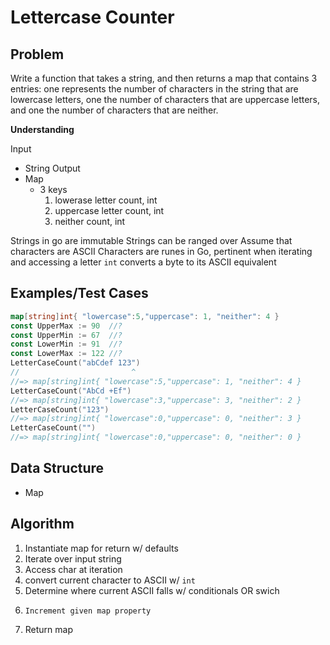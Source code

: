 # Lettercase Counter

## Problem

Write a function that takes a string, and then returns a map that contains 3 entries: one represents the number of characters in the string that are lowercase letters, one the number of characters that are uppercase letters, and one the number of characters that are neither.

__Understanding__

Input
- String
Output
- Map
  - 3 keys
    1. lowerase letter count, int
    2. uppercase letter count, int
    3. neither count, int

Strings in go are immutable
Strings can be ranged over
Assume that characters are ASCII
Characters are runes in Go, pertinent when iterating and accessing a letter
`int` converts a byte to its ASCII equivalent

## Examples/Test Cases

```go
map[string]int{ "lowercase":5,"uppercase": 1, "neither": 4 }
const UpperMax := 90  //?
const UpperMin := 67  //?
const LowerMin := 91  //?
const LowerMax := 122 //?
LetterCaseCount("abCdef 123")
//                         ^
//=> map[string]int{ "lowercase":5,"uppercase": 1, "neither": 4 }
LetterCaseCount("AbCd +Ef")
//=> map[string]int{ "lowercase":3,"uppercase": 3, "neither": 2 }
LetterCaseCount("123")
//=> map[string]int{ "lowercase":0,"uppercase": 0, "neither": 3 }
LetterCaseCount("")
//=> map[string]int{ "lowercase":0,"uppercase": 0, "neither": 0 }
```

## Data Structure

- Map

## Algorithm

1. Instantiate map for return w/ defaults
1. Iterate over input string
1.   Access char at iteration
1.   convert current character to ASCII w/ `int`
1.   Determine where current ASCII falls w/ conditionals OR swich
1.     Increment given map property
1. Return map
